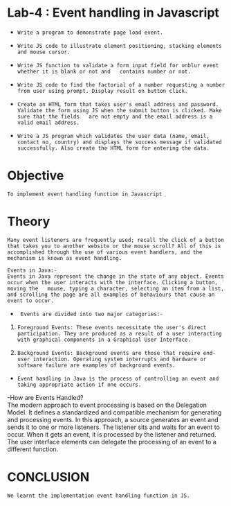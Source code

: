 # Lab-4 : Event handling in Javascript  
-     Write a program to demonstrate page load event.  
-     Write JS code to illustrate element positioning, stacking elements and mouse cursor.  
-     Write JS function to validate a form input field for onblur event whether it is blank or not and   contains number or not.  
-     Write JS code to find the factorial of a number requesting a number from user using prompt. Display result on button click.  
-     Create an HTML form that takes user's email address and password. Validate the form using JS when the submit button is clicked. Make sure that the fields   are not empty and the email address is a valid email address.  
-     Write a JS program which validates the user data (name, email, contact no, country) and displays the success message if validated successfully. Also create the HTML form for entering the data.

# Objective  
    To implement event handling function in Javascript  

# Theory  
    Many event listeners are frequently used; recall the click of a button that takes you to another website or the mouse scroll? All of this is accomplished through the use of various event handlers, and the mechanism is known as event handling.  

    Events in Java:-  
    Events in Java represent the change in the state of any object. Events occur when the user interacts with the interface. Clicking a button, moving the   mouse, typing a character, selecting an item from a list, and scrolling the page are all examples of behaviours that cause an event to occur.  

-      Events are divided into two major categories:-  
1)     Foreground Events: These events necessitate the user's direct participation. They are produced as a result of a user interacting with graphical components in a Graphical User Interface. 
2)     Background Events: Background events are those that require end-user interaction. Operating system interrupts and hardware or software failure are examples of background events. 

-     Event handling in Java is the process of controlling an event and taking appropriate action if one occurs.
-How are Events Handled?  
      The modern approach to event processing is based on the Delegation Model. It defines a standardized and compatible mechanism for generating and processing  events. In this approach, a source generates an event and sends it to one or more listeners. The listener sits and waits for an event to   occur. When it gets an event, it is processed by the listener and returned. The user interface elements can delegate the processing of an event to a   different function.  
# CONCLUSION  
    We learnt the implementation event handling function in JS.

